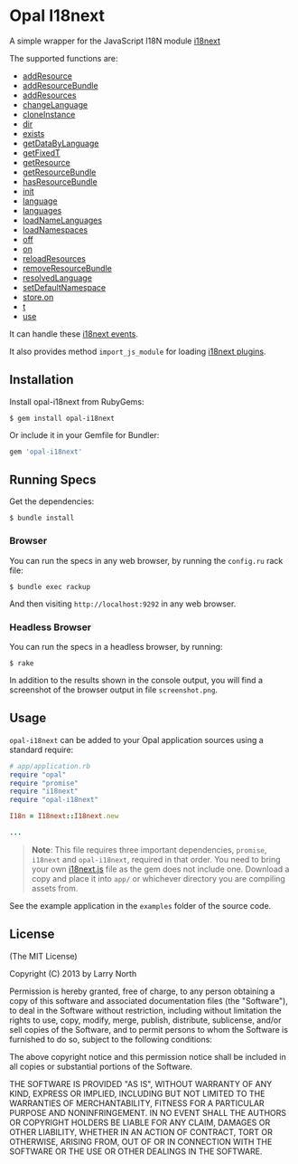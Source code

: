 # Opal I18next

A simple wrapper for the JavaScript I18N module [i18next](https://www.i18next.com/)

The supported functions are:

- [addResource](https://www.i18next.com/overview/api#addresource)
- [addResourceBundle](https://www.i18next.com/overview/api#addresourceBundle)
- [addResources](https://www.i18next.com/overview/api#addresources)
- [changeLanguage](https://www.i18next.com/overview/api#changelanguage)
- [cloneInstance](https://www.i18next.com/overview/api#cloneinstance)
- [dir](https://www.i18next.com/overview/api#dir)
- [exists](https://www.i18next.com/overview/api#exists)
- [getDataByLanguage](https://www.i18next.com/overview/api#getdatabylanguage)
- [getFixedT](https://www.i18next.com/overview/api#getfixedt)
- [getResource](https://www.i18next.com/overview/api#getresource)
- [getResourceBundle](https://www.i18next.com/overview/api#getresourcebundle)
- [hasResourceBundle](https://www.i18next.com/overview/api#hasresourcebundle)
- [init](https://www.i18next.com/overview/api#init)
- [language](https://www.i18next.com/overview/api#language)
- [languages](https://www.i18next.com/overview/api#languages)
- [loadNameLanguages](https://www.i18next.com/overview/api#loadnamelanguages)
- [loadNamespaces](https://www.i18next.com/overview/api#loadnamespaces)
- [off](https://www.i18next.com/overview/api#events)
- [on](https://www.i18next.com/overview/api#events)
- [reloadResources](https://www.i18next.com/overview/api#reloadresources)
- [removeResourceBundle](https://www.i18next.com/overview/api#removeresourcebundle)
- [resolvedLanguage](https://www.i18next.com/overview/api#resolvedlanguage)
- [setDefaultNamespace](https://www.i18next.com/overview/api#setdefaultnamespace)
- [store.on](https://www.i18next.com/overview/api#store-events)
- [t](https://www.i18next.com/overview/api#t)
- [use](https://www.i18next.com/overview/api#use)

It can handle these [i18next events](https://www.i18next.com/overview/api#events).

It also provides method `import_js_module` for loading [i18next plugins](https://www.i18next.com/overview/plugins-and-utils).

## Installation

Install opal-i18next from RubyGems:

```
$ gem install opal-i18next
```

Or include it in your Gemfile for Bundler:

```ruby
gem 'opal-i18next'
```

## Running Specs

Get the dependencies:

    $ bundle install


### Browser

You can run the specs in any web browser, by running the `config.ru` rack file:

    $ bundle exec rackup

And then visiting `http://localhost:9292` in any web browser.

### Headless Browser

You can run the specs in a headless browser, by running:

    $ rake

In addition to the results shown in the console output, you will find a
screenshot of the browser output in file `screenshot.png`.

## Usage

`opal-i18next` can be added to your Opal application sources using a standard require:

```ruby
# app/application.rb
require "opal"
require "promise"
require "i18next"
require "opal-i18next"

I18n = I18next::I18next.new

...
```

> **Note**: This file requires three important dependencies, `promise`, `i18next` and `opal-i18next`, required in that order.
> You need to bring your own [i18next.js](https://unpkg.com/browse/i18next/dist/umd/) file as the gem does not include one.
> Download a copy and place it into `app/` or whichever directory
> you are compiling assets from.

See the example application in the `examples` folder of the source code.

## License

(The MIT License)

Copyright (C) 2013 by Larry North

Permission is hereby granted, free of charge, to any person obtaining a copy
of this software and associated documentation files (the "Software"), to deal
in the Software without restriction, including without limitation the rights
to use, copy, modify, merge, publish, distribute, sublicense, and/or sell
copies of the Software, and to permit persons to whom the Software is
furnished to do so, subject to the following conditions:

The above copyright notice and this permission notice shall be included in
all copies or substantial portions of the Software.

THE SOFTWARE IS PROVIDED "AS IS", WITHOUT WARRANTY OF ANY KIND, EXPRESS OR
IMPLIED, INCLUDING BUT NOT LIMITED TO THE WARRANTIES OF MERCHANTABILITY,
FITNESS FOR A PARTICULAR PURPOSE AND NONINFRINGEMENT. IN NO EVENT SHALL THE
AUTHORS OR COPYRIGHT HOLDERS BE LIABLE FOR ANY CLAIM, DAMAGES OR OTHER
LIABILITY, WHETHER IN AN ACTION OF CONTRACT, TORT OR OTHERWISE, ARISING FROM,
OUT OF OR IN CONNECTION WITH THE SOFTWARE OR THE USE OR OTHER DEALINGS IN
THE SOFTWARE.
